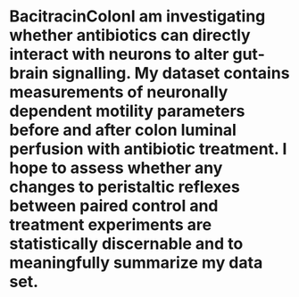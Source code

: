 # BacitracinColonI am investigating whether antibiotics can directly interact with neurons to alter gut-brain signalling. My dataset contains measurements of neuronally dependent motility parameters before and after colon luminal perfusion with antibiotic treatment. I hope to assess whether any changes to peristaltic reflexes between paired control and treatment experiments are statistically discernable and to meaningfully summarize my data set.
